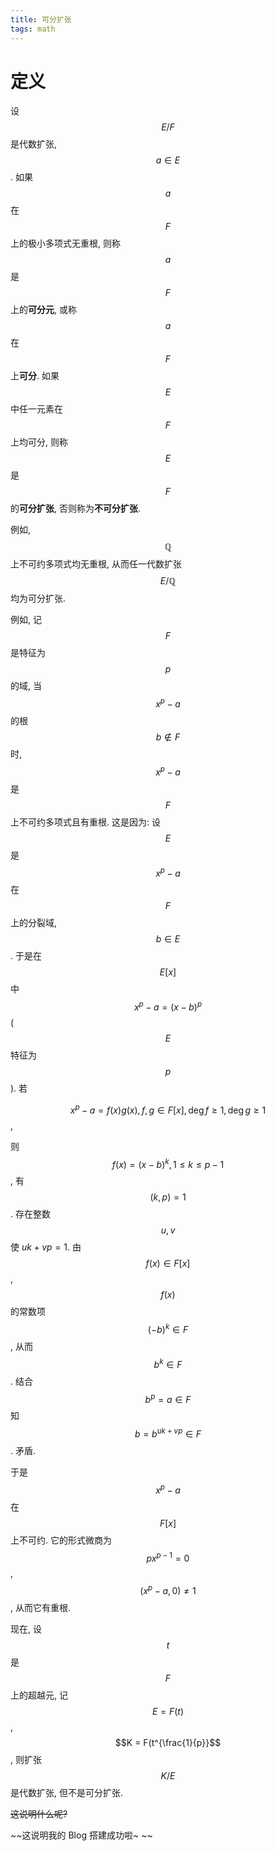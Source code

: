 ```yaml
---
title: 可分扩张
tags: math
---
```

# 定义
设 $$E/F$$ 是代数扩张, $$a \in E$$. 如果 $$a$$ 在 $$F$$ 上的极小多项式无重根, 则称 $$a$$ 是 $$F$$ 上的**可分元**, 或称 $$a$$ 在 $$F$$ 上**可分**. 如果 $$E$$ 中任一元素在 $$F$$ 上均可分, 则称 $$E$$ 是 $$F$$ 的**可分扩张**, 否则称为**不可分扩张**.

例如, $$\mathbb{Q}$$ 上不可约多项式均无重根, 从而任一代数扩张 $$E/\mathbb{Q}$$ 均为可分扩张.

例如, 记 $$F$$ 是特征为 $$p$$ 的域, 当 $$x^p - a$$ 的根 $$b \notin F$$ 时, $$x^p-a$$ 是 $$F$$ 上不可约多项式且有重根. 这是因为: 设 $$E$$ 是 $$x^p-a$$ 在 $$F$$ 上的分裂域, $$b \in E$$. 于是在 $$E[x]$$ 中 $$x^p-a = (x-b)^p$$ ($$E$$ 特征为 $$p$$). 若

$$x^p - a = f(x)g(x), f,g \in F[x], \deg f \ge 1,\deg g \ge 1$$,

则 $$f(x) = (x-b)^k, 1 \le k \le p-1$$, 有 $$(k,p) = 1$$. 存在整数 $$u,v$$ 使 $uk + vp = 1$. 由 $$f(x) \in F[x]$$, $$f(x)$$ 的常数项 $$(-b)^k \in F$$, 从而 $$b^k \in F$$. 结合 $$b^p = a \in F$$ 知 $$b = b^{uk + vp} \in F$$. 矛盾.

于是 $$x^p - a$$ 在 $$F[x]$$ 上不可约. 它的形式微商为 $$px^{p-1} = 0$$, $$(x^p - a,0) \ne 1$$, 从而它有重根.

现在, 设 $$t$$ 是 $$F$$ 上的超越元, 记 $$E = F(t)$$, $$K = F(t^{\frac{1}{p}}$$, 则扩张 $$K/E$$ 是代数扩张, 但不是可分扩张.

~~这说明什么呢?~~

~~这说明我的 Blog 搭建成功啦~ ~~

